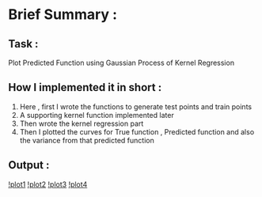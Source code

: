 # Brief Summary :

## Task :

Plot Predicted Function using Gaussian Process of Kernel Regression


## How I implemented it in short :

1) Here , first I wrote the functions to generate test points and train points
2) A supporting kernel function implemented later
3) Then wrote the kernel regression part
4) Then I plotted the curves for True function , Predicted function and also the variance from that predicted function

## Output :

[!plot1](https://github.com/Yashprime1/IIIT-Dharwad-ML-Tutorial---By-Dr.-Arun-Chauhan-/blob/main/Arun%20Sir/Tutorial-6/gaussian_process.jpeg?raw=true)
[!plot2](https://github.com/Yashprime1/IIIT-Dharwad-ML-Tutorial---By-Dr.-Arun-Chauhan-/blob/main/Arun%20Sir/Tutorial-6/training_dataset.jpeg?raw=true)
[!plot3](https://github.com/Yashprime1/IIIT-Dharwad-ML-Tutorial---By-Dr.-Arun-Chauhan-/blob/main/Arun%20Sir/Tutorial-6/cn+1.jpeg?raw=true)
[!plot4](https://github.com/Yashprime1/IIIT-Dharwad-ML-Tutorial---By-Dr.-Arun-Chauhan-/blob/main/Arun%20Sir/Tutorial-6/main_fig.jpeg?raw=true)
